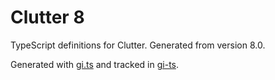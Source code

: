 # Clutter 8

TypeScript definitions for Clutter. Generated from version 8.0.

Generated with [gi.ts](https://gitlab.gnome.org/ewlsh/gi.ts) and tracked in [gi-ts](https://github.com/gi-ts).
